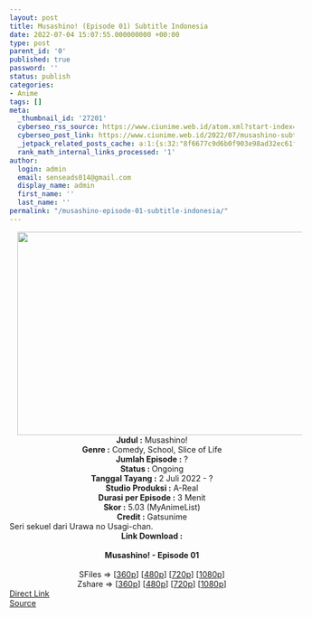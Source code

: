 ```yaml
---
layout: post
title: Musashino! (Episode 01) Subtitle Indonesia
date: 2022-07-04 15:07:55.000000000 +00:00
type: post
parent_id: '0'
published: true
password: ''
status: publish
categories:
- Anime
tags: []
meta:
  _thumbnail_id: '27201'
  cyberseo_rss_source: https://www.ciunime.web.id/atom.xml?start-index=1
  cyberseo_post_link: https://www.ciunime.web.id/2022/07/musashino-subtitle-indonesia.html
  _jetpack_related_posts_cache: a:1:{s:32:"8f6677c9d6b0f903e98ad32ec61f8deb";a:2:{s:7:"expires";i:1656996370;s:7:"payload";a:3:{i:0;a:1:{s:2:"id";i:27164;}i:1;a:1:{s:2:"id";i:26592;}i:2;a:1:{s:2:"id";i:27055;}}}}
  rank_math_internal_links_processed: '1'
author:
  login: admin
  email: senseads014@gmail.com
  display_name: admin
  first_name: ''
  last_name: ''
permalink: "/musashino-episode-01-subtitle-indonesia/"
---
```

<div class="separator" style="clear: both; text-align: center;"><a href="https://blogger.googleusercontent.com/img/b/R29vZ2xl/AVvXsEgFLXnjwd_tj14icwDERnikrZCdcII5wmslFewagRXENA9U8TcHTWTJva3PuJwi8SAdq1cq0uM0JHh99iHCQ5Scv1oPb8s4EMYpS_kBj7IuzPqzwVXA2_0wbw0zS7J_OuCYhr8TcCp0DrqrWFxtStAH8_9vo_ORxI9FroFoKqxU0NH6ofTdQVZb6xMU/s1280/Musashino!.jpg" style="margin-left: 1em; margin-right: 1em;"><img border="0" data-original-height="720" data-original-width="1280" height="360" src="{{ site.baseurl }}/assets/2022/07/Musashino!.jpg" width="640" /></a></div>
<div class="separator" style="clear: both; text-align: center;"></div>
<div style="text-align: center;"><b>Judul</b><b><b> </b>:</b> Musashino!</div>
<div style="text-align: center;"><b><b>Genre :</b></b> Comedy, School, Slice of Life</div>
<div style="text-align: center;"><b>Jumlah Episode :</b> ?<br /><b>Status :&nbsp;</b>Ongoing<br /><b>Tanggal Tayang :</b> 2 Juli 2022 - ?<br /><b>Studio Produksi :</b>&nbsp;A-Real<br /><b>Durasi per Episode :</b> 3 Menit</div>
<div style="text-align: center;"><b>Skor :</b> 5.03 (MyAnimeList)</div>
<div style="text-align: center;"><b>Credit :</b>&nbsp;Gatsunime</div>
<div style="text-align: center;"></div>
<div style="text-align: justify;">Seri sekuel dari Urawa no Usagi-chan.</div>
<div style="text-align: justify;"></div>
<div style="text-align: justify;"></div>
<div style="text-align: center;">
<div style="text-align: center;">
<div style="text-align: left;">
<div style="text-align: center;"><b>Link Download :</b></div>
<div style="text-align: center;"><b><br /></b></div>
<div style="text-align: center;"><span style="text-align: left;"><b>Musashino!&nbsp;</b></span><b>- Episode 01</b></div>
<div style="text-align: center;"><b><br /></b></div>
<div style="text-align: center;">SFiles =&gt; [<a href="http://www.solidfiles.com/v/pe8BPQqk3jYWx" target="_blank" rel="noopener">360p</a>] [<a href="http://www.solidfiles.com/v/5M2WyYMZ2GKkr" target="_blank" rel="noopener">480p</a>] [<a href="http://www.solidfiles.com/v/v5p6wQAy6RQXD" target="_blank" rel="noopener">720p</a>] [<a href="http://www.solidfiles.com/v/MMBeqkRr7QwX4" target="_blank" rel="noopener">1080p</a>]</div>
<div style="text-align: center;">Zshare =&gt; [<a href="https://www70.zippyshare.com/v/lgsz1z5j/file.html" target="_blank" rel="noopener">360p</a>] [<a href="https://www70.zippyshare.com/v/MZCuiKnW/file.html" target="_blank" rel="noopener">480p</a>] [<a href="https://www70.zippyshare.com/v/QoHEVk9K/file.html" target="_blank" rel="noopener">720p</a>] [<a href="https://www70.zippyshare.com/v/md2Np85v/file.html" target="_blank" rel="noopener">1080p</a>]</div>
</div>
</div>
</div>
<link rel="stylesheet" href="https://cdnjs.cloudflare.com/ajax/libs/font-awesome/4.7.0/css/font-awesome.min.css" />
<div class="divbtn"> <a href="https://handymansurrender.com/fihup8buzv?key=94550f7ce39444073321dde3b8782f97" class="btn"><i class="fa fa-download"></i> Direct Link</a> <br /><a href="https://www.ciunime.web.id/2022/07/musashino-subtitle-indonesia.html">Source</a> </div>
